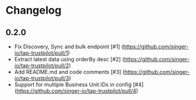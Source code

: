 # Changelog

## 0.2.0
   * Fix Discovery, Sync and bulk endpoint [#1] (https://github.com/singer-io/tap-trustpilot/pull/1)
   * Extract latest data using orderBy desc [#2] (https://github.com/singer-io/tap-trustpilot/pull/2)
   * Add README.md and code comments [#3] (https://github.com/singer-io/tap-trustpilot/pull/3)
   * Support for multiple Business Unit IDs in config [#4] (https://github.com/singer-io/tap-trustpilot/pull/4)
